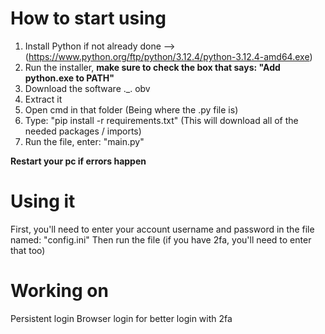 # How to start using
1) Install Python if not already done --> (https://www.python.org/ftp/python/3.12.4/python-3.12.4-amd64.exe)
2) Run the installer, **make sure to check the box that says: "Add python.exe to PATH"**
3) Download the software ._. obv
4) Extract it
5) Open cmd in that folder (Being where the .py file is)
6) Type: "pip install -r requirements.txt" (This will download all of the needed packages / imports)
7) Run the file, enter: "main.py"

**Restart your pc if errors happen**

# Using it
First, you'll need to enter your account username and password in the file named: "config.ini"
Then run the file (if you have 2fa, you'll need to enter that too)

# Working on
Persistent login
Browser login for better login with 2fa
